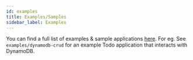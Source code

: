 ```yaml
---
id: examples
title: Examples/Samples
sidebar_label: Examples
---
```


You can find a full list of examples & sample applications [here](https://github.com/nike1v/serverless-next13/tree/master/packages/serverless-components/nextjs-component/examples).
For eg. See `examples/dynamodb-crud` for an example Todo application that interacts with DynamoDB.

